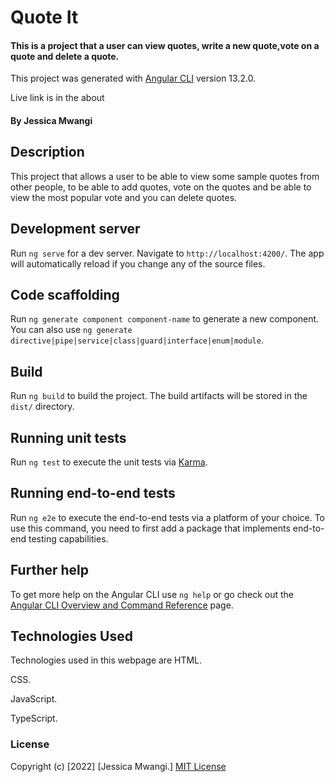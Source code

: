# Quote It
####  This is a project that a user can view quotes, write a new quote,vote on a quote and delete a quote.
This project was generated with [Angular CLI](https://github.com/angular/angular-cli) version 13.2.0.

Live link is in the about 
#### By Jessica Mwangi
## Description
This project that allows a user to be able to view some sample quotes from other people, to be able to add quotes, vote on the quotes and be able to view the most popular vote and you can delete quotes.

## Development server

Run `ng serve` for a dev server. Navigate to `http://localhost:4200/`. The app will automatically reload if you change any of the source files.

## Code scaffolding

Run `ng generate component component-name` to generate a new component. You can also use `ng generate directive|pipe|service|class|guard|interface|enum|module`.

## Build

Run `ng build` to build the project. The build artifacts will be stored in the `dist/` directory.

## Running unit tests

Run `ng test` to execute the unit tests via [Karma](https://karma-runner.github.io).

## Running end-to-end tests

Run `ng e2e` to execute the end-to-end tests via a platform of your choice. To use this command, you need to first add a package that implements end-to-end testing capabilities.

## Further help

To get more help on the Angular CLI use `ng help` or go check out the [Angular CLI Overview and Command Reference](https://angular.io/cli) page.

## Technologies Used
Technologies used in this webpage are 
HTML.

CSS.

JavaScript.

TypeScript.

### License
Copyright (c) [2022] [Jessica Mwangi.]
[MIT License](https://choosealicense.com/licenses/mit/)
